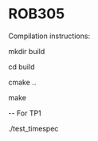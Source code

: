 # ROB305

Compilation instructions:

mkdir build

cd build

cmake ..

make

-- For TP1

./test_timespec
